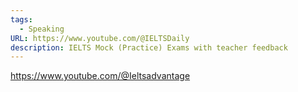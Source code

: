```yaml
---
tags:
  - Speaking
URL: https://www.youtube.com/@IELTSDaily
description: IELTS Mock (Practice) Exams with teacher feedback
---
```

https://www.youtube.com/@Ieltsadvantage